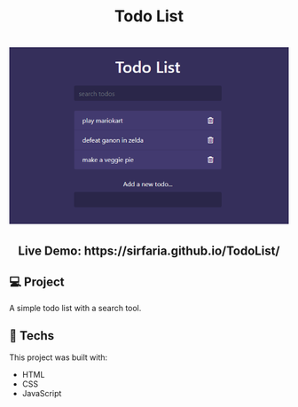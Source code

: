 <h1 align="center">Todo List</h1>

<h1 align="center">
    <img alt="Todo List" title="Todo List" src="./todolist-homepage.png" width="700px"  />
</h1>

<h2 align="center">Live Demo: https://sirfaria.github.io/TodoList/</h2>

## 💻 Project

A simple todo list with a search tool.

## 🚀 Techs

This project was built with:

- HTML
- CSS
- JavaScript
